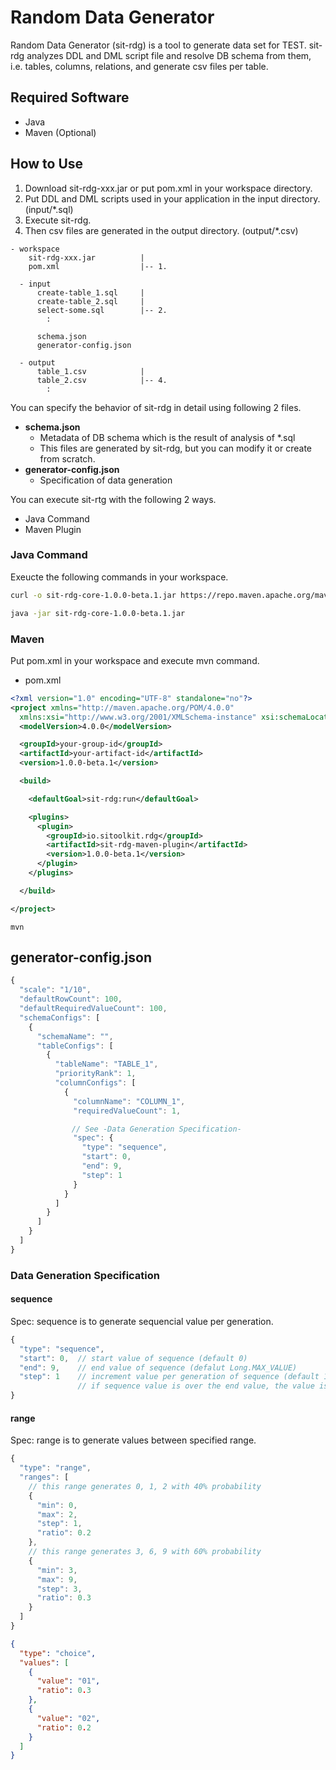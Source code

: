 # Random Data Generator

Random Data Generator (sit-rdg) is a tool to generate data set for TEST.
sit-rdg analyzes DDL and DML script file and resolve DB schema from them, i.e. tables, columns, relations, and generate csv files per table.


## Required Software

* Java
* Maven (Optional)


## How to Use

1. Download sit-rdg-xxx.jar or put pom.xml in your workspace directory.
2. Put DDL and DML scripts used in your application in the input directory. (input/*.sql)
3. Execute sit-rdg.
4. Then csv files are generated in the output directory. (output/*.csv)

```
- workspace
    sit-rdg-xxx.jar          |
    pom.xml                  |-- 1.

  - input
      create-table_1.sql     |
      create-table_2.sql     |
      select-some.sql        |-- 2.
        :

      schema.json  
      generator-config.json

  - output
      table_1.csv            |
      table_2.csv            |-- 4.
        :
```

You can specify the behavior of sit-rdg in detail using following 2 files.

* **schema.json**
  * Metadata of DB schema which is the result of analysis of *.sql
  * This files are generated by sit-rdg, but you can modify it or create from scratch. 
* **generator-config.json**
  * Specification of data generation


You can execute sit-rtg with the following 2 ways.

* Java Command
* Maven Plugin

### Java Command

Exeucte the following commands in your workspace.

```bash
curl -o sit-rdg-core-1.0.0-beta.1.jar https://repo.maven.apache.org/maven2/io/sitoolkit/rdg/sit-rdg-core/1.0.0-beta.1/sit-rdg-core-1.0.0-beta.1.jar

java -jar sit-rdg-core-1.0.0-beta.1.jar
```


### Maven

Put pom.xml in your workspace and execute mvn command.

* pom.xml

```xml
<?xml version="1.0" encoding="UTF-8" standalone="no"?>
<project xmlns="http://maven.apache.org/POM/4.0.0" 
  xmlns:xsi="http://www.w3.org/2001/XMLSchema-instance" xsi:schemaLocation="http://maven.apache.org/POM/4.0.0 http://maven.apache.org/xsd/maven-4.0.0.xsd">
  <modelVersion>4.0.0</modelVersion>

  <groupId>your-group-id</groupId>
  <artifactId>your-artifact-id</artifactId>
  <version>1.0.0-beta.1</version>

  <build>

    <defaultGoal>sit-rdg:run</defaultGoal>

    <plugins>
      <plugin>
        <groupId>io.sitoolkit.rdg</groupId>
        <artifactId>sit-rdg-maven-plugin</artifactId>
        <version>1.0.0-beta.1</version>
      </plugin>
    </plugins>

  </build>

</project>
```

```
mvn
```

## generator-config.json



```js
{
  "scale": "1/10",
  "defaultRowCount": 100,
  "defaultRequiredValueCount": 100,
  "schemaConfigs": [
    {
      "schemaName": "",
      "tableConfigs": [
        {
          "tableName": "TABLE_1",
          "priorityRank": 1,
          "columnConfigs": [
            {
              "columnName": "COLUMN_1",
              "requiredValueCount": 1,

            　// See -Data Generation Specification-
              "spec": {
                "type": "sequence",
                "start": 0,
                "end": 9,
                "step": 1
              } 
            }
          ]
        }
      ]
    }
  ]
}
```

### Data Generation Specification


#### sequence

Spec: sequence is to generate sequencial value per generation.

```js
{
  "type": "sequence",
  "start": 0,  // start value of sequence (default 0)
  "end": 9,    // end value of sequence (defalut Long.MAX_VALUE)
  "step": 1    // increment value per generation of sequence (default 1)
               // if sequence value is over the end value, the value is reset to start
}
```

#### range

Spec: range is to generate values between specified range.

```js
{
  "type": "range",
  "ranges": [
    // this range generates 0, 1, 2 with 40% probability
    {
      "min": 0,
      "max": 2,
      "step": 1,
      "ratio": 0.2
    },
    // this range generates 3, 6, 9 with 60% probability
    {
      "min": 3,
      "max": 9,
      "step": 3,
      "ratio": 0.3
    }
  ]
}
```

```json
{
  "type": "choice",
  "values": [
    {
      "value": "01",
      "ratio": 0.3
    },
    {
      "value": "02",
      "ratio": 0.2
    }
  ]
}
```
